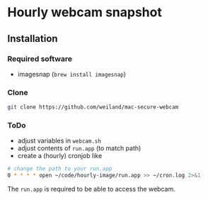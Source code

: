 # Hourly webcam snapshot

## Installation

### Required software
* imagesnap (`brew install imagesnap`)

### Clone
```sh
git clone https://github.com/weiland/mac-secure-webcam
```

### ToDo
* adjust variables in `webcam.sh`
* adjust contents of `run.app` (to match path)
* create a (hourly) cronjob like
```sh
# change the path to your run.app
0 * * * * open ~/code/hourly-image/run.app >> ~/cron.log 2>&1
```

The `run.app` is required to be able to access the webcam.
